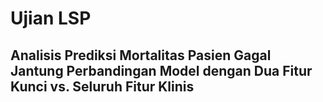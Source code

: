 # Ujian LSP 
## Analisis Prediksi Mortalitas Pasien Gagal Jantung Perbandingan Model dengan Dua Fitur Kunci vs. Seluruh Fitur Klinis
